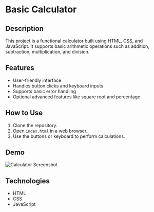  # Basic Calculator

## Description
This project is a functional calculator built using HTML, CSS, and JavaScript. It supports basic arithmetic operations such as addition, subtraction, multiplication, and division.

## Features
- User-friendly interface
- Handles button clicks and keyboard inputs
- Supports basic error handling
- Optional advanced features like square root and percentage

## How to Use
1. Clone the repository.
2. Open `index.html` in a web browser.
3. Use the buttons or keyboard to perform calculations.

## Demo
![Calculator Screenshot](demo.png)

## Technologies
- HTML
- CSS
- JavaScript

